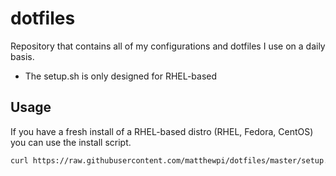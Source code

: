 # dotfiles
Repository that contains all of my configurations and dotfiles I use on a daily basis.
* The setup.sh is only designed for RHEL-based 

## Usage
If you have a fresh install of a RHEL-based distro (RHEL, Fedora, CentOS) you can use the install script.

```bash
curl https://raw.githubusercontent.com/matthewpi/dotfiles/master/setup.sh | sudo bash
```
